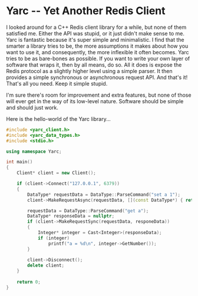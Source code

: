 # Yarc -- Yet Another Redis Client

I looked around for a C++ Redis client library for a while, but none of them satisfied me.  Either the API was stupid, or it just didn't make sense to me.  Yarc is fantastic because it's super simple and minimalistic.  I find that the smarter a library tries to be, the more assumptions it makes about how you want to use it, and consequently, the more inflexible it often becomes.  Yarc tries to be as bare-bones as possible.  If you want to write your own layer of software that wraps it, then by all means, do so.  All it does is expose the Redis protocol as a slightly higher level using a simple parser.  It then provides a simple synchronous or asynchronous request API.  And that's it!  That's all you need.  Keep it simple stupid.

I'm sure there's room for improvement and extra features, but none of those will ever get in the way of its low-level nature.  Software should be simple and should just work.

Here is the hello-world of the Yarc library...

```C++
#include <yarc_client.h>
#include <yarc_data_types.h>
#include <stdio.h>

using namespace Yarc;

int main()
{
	Client* client = new Client();

	if (client->Connect("127.0.0.1", 6379))
	{
		DataType* requestData = DataType::ParseCommand("set a 1");
		client->MakeRequestAsync(requestData, [](const DataType*) { return true; });

		requestData = DataType::ParseCommand("get a");
		DataType* responseData = nullptr;
		if (client->MakeRequestSync(requestData, responeData))
		{
			Integer* integer = Cast<Integer>(responseData);
			if (integer)
				printf("a = %d\n", integer->GetNumber());
		}
	
		client->Disconnect();
		delete client;
	}
	
	return 0;
}
```